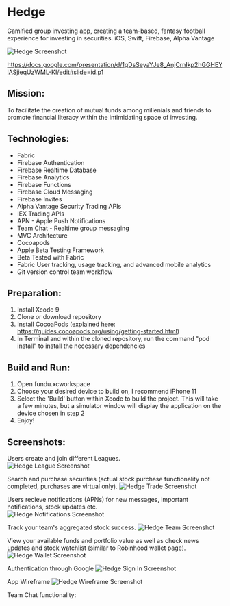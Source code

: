 # Hedge
Gamified group investing app, creating a team-based, fantasy football experience for investing in securities. iOS, Swift, Firebase, Alpha Vantage

![Hedge Screenshot](demo/teamPage.png)

https://docs.google.com/presentation/d/1gDsSeyaYJe8_AnjCrnIkp2hGGHEYlASjieqUzWML-KI/edit#slide=id.p1

Mission:
------------
To facilitate the creation of mutual funds among millenials and friends to promote financial literacy within the intimidating space of investing.


Technologies:
------------
 - Fabric
 - Firebase Authentication
 - Firebase Realtime Database
 - Firebase Analytics
 - Firebase Functions
 - Firebase Cloud Messaging
 - Firebase Invites
 - Alpha Vantage Security Trading APIs
 - IEX Trading APIs
 - APN - Apple Push Notifications
 - Team Chat - Realtime group messaging
 - MVC Architecture
 - Cocoapods
 - Apple Beta Testing Framework
 - Beta Tested with Fabric
 - Fabric User tracking, usage tracking, and advanced mobile analytics
 - Git version control team workflow

Preparation:
------------
1. Install Xcode 9
2. Clone or download repository
3. Install CocoaPods (explained here: https://guides.cocoapods.org/using/getting-started.html)
4. In Terminal and within the cloned repository, run the command "pod install" to install the necessary dependencies

Build and Run:
--------------
1. Open fundu.xcworkspace
2. Choose your desired device to build on, I recommend iPhone 11
3. Select the 'Build' button within Xcode to build the project. This will take a few minutes, but a simulator window will display the application on the device chosen in step 2
5. Enjoy!

Screenshots:
--------------

Users create and join different Leagues.  
![Hedge League Screenshot](demo/leagueBrowse.png)

Search and purchase securities (actual stock purchase functionality not completed, purchases are virtual only). 
![Hedge Trade Screenshot](demo/trade.png)

Users recieve notifications (APNs) for new messages, important notifications, stock updates etc.  
![Hedge Notifications Screenshot](demo/Notifications.png)

Track your team's aggregated stock success. 
![Hedge Team Screenshot](demo/teamBrowse.png)

View your available funds and portfolio value as well as check news updates and stock watchlist (similar to Robinhood wallet page). 
![Hedge Wallet Screenshot](demo/Wallet.png)

Authentication through Google
![Hedge Sign In Screenshot](demo/sign-in.png)

App Wireframe
![Hedge Wireframe Screenshot](demo/majorUserflow.jpg)





Team Chat functionality:



